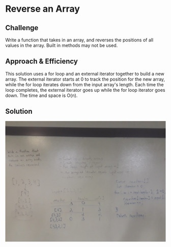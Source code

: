 # Reverse an Array

## Challenge
Write a function that takes in an array, and reverses the positions of all values in the array.  Built in methods may not be used.

## Approach & Efficiency
This solution uses a for loop and an external iterator together to build a new array.  The external iterator starts at 0 to track the position for the new array, while the for loop iterates down from the input array's length.  Each time the loop completes, the external iterator goes up while the for loop iterator goes down.  The time and space is O(n).

## Solution

![array-reverse solution whiteboard](../assets/array-reverse.jpg)
